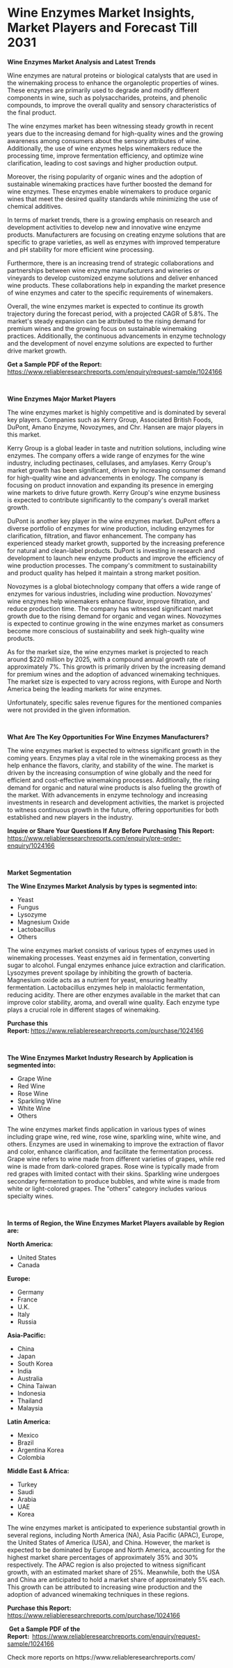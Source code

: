 <p><h1>Wine Enzymes Market Insights, Market Players and Forecast Till 2031</h1></p><p><strong>Wine Enzymes Market Analysis and Latest Trends</strong></p>
<p><p>Wine enzymes are natural proteins or biological catalysts that are used in the winemaking process to enhance the organoleptic properties of wines. These enzymes are primarily used to degrade and modify different components in wine, such as polysaccharides, proteins, and phenolic compounds, to improve the overall quality and sensory characteristics of the final product.</p><p>The wine enzymes market has been witnessing steady growth in recent years due to the increasing demand for high-quality wines and the growing awareness among consumers about the sensory attributes of wine. Additionally, the use of wine enzymes helps winemakers reduce the processing time, improve fermentation efficiency, and optimize wine clarification, leading to cost savings and higher production output.</p><p>Moreover, the rising popularity of organic wines and the adoption of sustainable winemaking practices have further boosted the demand for wine enzymes. These enzymes enable winemakers to produce organic wines that meet the desired quality standards while minimizing the use of chemical additives.</p><p>In terms of market trends, there is a growing emphasis on research and development activities to develop new and innovative wine enzyme products. Manufacturers are focusing on creating enzyme solutions that are specific to grape varieties, as well as enzymes with improved temperature and pH stability for more efficient wine processing.</p><p>Furthermore, there is an increasing trend of strategic collaborations and partnerships between wine enzyme manufacturers and wineries or vineyards to develop customized enzyme solutions and deliver enhanced wine products. These collaborations help in expanding the market presence of wine enzymes and cater to the specific requirements of winemakers.</p><p>Overall, the wine enzymes market is expected to continue its growth trajectory during the forecast period, with a projected CAGR of 5.8%. The market's steady expansion can be attributed to the rising demand for premium wines and the growing focus on sustainable winemaking practices. Additionally, the continuous advancements in enzyme technology and the development of novel enzyme solutions are expected to further drive market growth.</p></p>
<p><strong>Get a Sample PDF of the Report:&nbsp;</strong> <a href="https://www.reliableresearchreports.com/enquiry/request-sample/1024166">https://www.reliableresearchreports.com/enquiry/request-sample/1024166</a></p>
<p>&nbsp;</p>
<p><strong>Wine Enzymes Major Market Players</strong></p>
<p><p>The wine enzymes market is highly competitive and is dominated by several key players. Companies such as Kerry Group, Associated British Foods, DuPont, Amano Enzyme, Novozymes, and Chr. Hansen are major players in this market.</p><p>Kerry Group is a global leader in taste and nutrition solutions, including wine enzymes. The company offers a wide range of enzymes for the wine industry, including pectinases, cellulases, and amylases. Kerry Group's market growth has been significant, driven by increasing consumer demand for high-quality wine and advancements in enology. The company is focusing on product innovation and expanding its presence in emerging wine markets to drive future growth. Kerry Group's wine enzyme business is expected to contribute significantly to the company's overall market growth.</p><p>DuPont is another key player in the wine enzymes market. DuPont offers a diverse portfolio of enzymes for wine production, including enzymes for clarification, filtration, and flavor enhancement. The company has experienced steady market growth, supported by the increasing preference for natural and clean-label products. DuPont is investing in research and development to launch new enzyme products and improve the efficiency of wine production processes. The company's commitment to sustainability and product quality has helped it maintain a strong market position.</p><p>Novozymes is a global biotechnology company that offers a wide range of enzymes for various industries, including wine production. Novozymes' wine enzymes help winemakers enhance flavor, improve filtration, and reduce production time. The company has witnessed significant market growth due to the rising demand for organic and vegan wines. Novozymes is expected to continue growing in the wine enzymes market as consumers become more conscious of sustainability and seek high-quality wine products.</p><p>As for the market size, the wine enzymes market is projected to reach around $220 million by 2025, with a compound annual growth rate of approximately 7%. This growth is primarily driven by the increasing demand for premium wines and the adoption of advanced winemaking techniques. The market size is expected to vary across regions, with Europe and North America being the leading markets for wine enzymes.</p><p>Unfortunately, specific sales revenue figures for the mentioned companies were not provided in the given information.</p></p>
<p>&nbsp;</p>
<p><strong>What Are The Key Opportunities For Wine Enzymes Manufacturers?</strong></p>
<p><p>The wine enzymes market is expected to witness significant growth in the coming years. Enzymes play a vital role in the winemaking process as they help enhance the flavors, clarity, and stability of the wine. The market is driven by the increasing consumption of wine globally and the need for efficient and cost-effective winemaking processes. Additionally, the rising demand for organic and natural wine products is also fueling the growth of the market. With advancements in enzyme technology and increasing investments in research and development activities, the market is projected to witness continuous growth in the future, offering opportunities for both established and new players in the industry.</p></p>
<p><strong>Inquire or Share Your Questions If Any Before Purchasing This Report:</strong> <a href="https://www.reliableresearchreports.com/enquiry/pre-order-enquiry/1024166">https://www.reliableresearchreports.com/enquiry/pre-order-enquiry/1024166</a></p>
<p>&nbsp;</p>
<p><strong>Market Segmentation</strong></p>
<p><strong>The Wine Enzymes Market Analysis by types is segmented into:</strong></p>
<p><ul><li>Yeast</li><li>Fungus</li><li>Lysozyme</li><li>Magnesium Oxide</li><li>Lactobacillus</li><li>Others</li></ul></p>
<p><p>The wine enzymes market consists of various types of enzymes used in winemaking processes. Yeast enzymes aid in fermentation, converting sugar to alcohol. Fungal enzymes enhance juice extraction and clarification. Lysozymes prevent spoilage by inhibiting the growth of bacteria. Magnesium oxide acts as a nutrient for yeast, ensuring healthy fermentation. Lactobacillus enzymes help in malolactic fermentation, reducing acidity. There are other enzymes available in the market that can improve color stability, aroma, and overall wine quality. Each enzyme type plays a crucial role in different stages of winemaking.</p></p>
<p><strong>Purchase this Report:&nbsp;</strong><a href="https://www.reliableresearchreports.com/purchase/1024166">https://www.reliableresearchreports.com/purchase/1024166</a></p>
<p>&nbsp;</p>
<p><strong>The Wine Enzymes Market Industry Research by Application is segmented into:</strong></p>
<p><ul><li>Grape Wine</li><li>Red Wine</li><li>Rose Wine</li><li>Sparkling Wine</li><li>White Wine</li><li>Others</li></ul></p>
<p><p>The wine enzymes market finds application in various types of wines including grape wine, red wine, rose wine, sparkling wine, white wine, and others. Enzymes are used in winemaking to improve the extraction of flavor and color, enhance clarification, and facilitate the fermentation process. Grape wine refers to wine made from different varieties of grapes, while red wine is made from dark-colored grapes. Rose wine is typically made from red grapes with limited contact with their skins. Sparkling wine undergoes secondary fermentation to produce bubbles, and white wine is made from white or light-colored grapes. The "others" category includes various specialty wines.</p></p>
<p>&nbsp;</p>
<p><strong>In terms of Region, the Wine Enzymes Market Players available by Region are:</strong></p>
<p>
    <p> <strong> North America: </strong>
        <ul>
            <li>United States</li>
            <li>Canada</li>
        </ul>
        </p> 
    <p> <strong> Europe: </strong>
        <ul>
            <li>Germany</li>
            <li>France</li>
            <li>U.K.</li>
            <li>Italy</li>
            <li>Russia</li>
        </ul>
        </p> 
    <p> <strong> Asia-Pacific: </strong>
        <ul>
            <li>China</li>
            <li>Japan</li>
            <li>South Korea</li>
            <li>India</li>
            <li>Australia</li>
            <li>China Taiwan</li>
            <li>Indonesia</li>
            <li>Thailand</li>
            <li>Malaysia</li>
        </ul>
        </p> 
    <p> <strong> Latin America: </strong>
        <ul>
            <li>Mexico</li>
            <li>Brazil</li>
            <li>Argentina Korea</li>
            <li>Colombia</li>
        </ul>
        </p> 
    <p> <strong> Middle East & Africa: </strong>
        <ul>
            <li>Turkey</li>
            <li>Saudi</li>
            <li>Arabia</li>
            <li>UAE</li>
            <li>Korea</li>
        </ul>
    </p>
    </p>
<p><p>The wine enzymes market is anticipated to experience substantial growth in several regions, including North America (NA), Asia Pacific (APAC), Europe, the United States of America (USA), and China. However, the market is expected to be dominated by Europe and North America, accounting for the highest market share percentages of approximately 35% and 30% respectively. The APAC region is also projected to witness significant growth, with an estimated market share of 25%. Meanwhile, both the USA and China are anticipated to hold a market share of approximately 5% each. This growth can be attributed to increasing wine production and the adoption of advanced winemaking techniques in these regions.</p></p>
<p><strong>Purchase this Report: </strong><a href="https://www.reliableresearchreports.com/purchase/1024166">https://www.reliableresearchreports.com/purchase/1024166</a></p>
<p>&nbsp;<strong>Get a Sample PDF of the Report:&nbsp;&nbsp;</strong><a href="https://www.reliableresearchreports.com/enquiry/request-sample/1024166">https://www.reliableresearchreports.com/enquiry/request-sample/1024166</a></p>
<p><strong></strong></p>
<p>Check more reports on https://www.reliableresearchreports.com/</p>